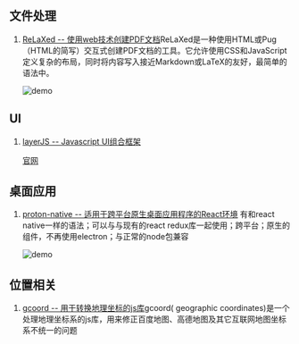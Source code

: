 ## 文件处理
1. [ReLaXed -- 使用web技术创建PDF文档](https://github.com/RelaxedJS/ReLaXed)ReLaXed是一种使用HTML或Pug（HTML的简写）交互式创建PDF文档的工具。它允许使用CSS和JavaScript定义复杂的布局，同时将内容写入接近Markdown或LaTeX的友好，最简单的语法中。
    
    ![demo](https://camo.githubusercontent.com/be077d7379399961977b45a802b675f5c18f170a/68747470733a2f2f692e696d6775722e636f6d2f344e34665359592e676966)
## UI
1. [layerJS -- Javascript UI组合框架](https://github.com/layerJS/layerJS)
    
    [官网](https://layerjs.org/)
## 桌面应用
1. [proton-native -- 适用于跨平台原生桌面应用程序的React环境](https://github.com/kusti8/proton-native)
    有和react native一样的语法；可以与与现有的react redux库一起使用；跨平台；原生的组件，不再使用electron；与正常的node包兼容
        
    ![demo](https://camo.githubusercontent.com/2f4f5eb65093cc4af2d265dfeb9afceef7452575/687474703a2f2f70726f746f6e6e61746976652d616635312e6b7863646e2e636f6d2f696d616765732f77696e646f77735f6578616d706c652e706e67)
## 位置相关
1. [gcoord -- 用于转换地理坐标的js库](https://github.com/hujiulong/gcoord)gcoord( geographic coordinates)是一个处理地理坐标系的js库，用来修正百度地图、高德地图及其它互联网地图坐标系不统一的问题